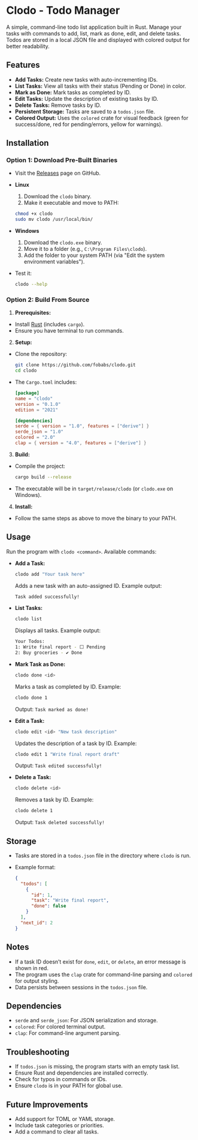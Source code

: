 # Clodo - Todo Manager

A simple, command-line todo list application built in Rust. Manage your tasks with commands to add, list, mark as done, edit, and delete tasks. Todos are stored in a local JSON file and displayed with colored output for better readability.

## Features

- **Add Tasks:** Create new tasks with auto-incrementing IDs.
- **List Tasks:** View all tasks with their status (Pending or Done) in color.
- **Mark as Done:** Mark tasks as completed by ID.
- **Edit Tasks:** Update the description of existing tasks by ID.
- **Delete Tasks:** Remove tasks by ID.
- **Persistent Storage:** Tasks are saved to a `todos.json` file.
- **Colored Output:** Uses the `colored` crate for visual feedback (green for success/done, red for pending/errors, yellow for warnings).

## Installation

### Option 1: Download Pre-Built Binaries

- Visit the [Releases](https://github.com/fobabs/clodo/releases) page on GitHub.
- **Linux**

  1. Download the `clodo` binary.
  2. Make it executable and move to PATH:

  ```bash
  chmod +x clodo
  sudo mv clodo /usr/local/bin/
  ```

- **Windows**

  1. Download the `clodo.exe` binary.
  2. Move it to a folder (e.g., `C:\Program Files\clodo`).
  3. Add the folder to your system PATH (via "Edit the system environment variables").

- Test it:

  ```bash
  clodo --help
  ```

### Option 2: Build From Source

1. **Prerequisites:**

- Install [Rust](https://www.rust-lang.org/tools/install) (includes `cargo`).
- Ensure you have terminal to run commands.

2. **Setup:**

- Clone the repository:

  ```bash
  git clone https://github.com/fobabs/clodo.git
  cd clodo
  ```

- The `Cargo.toml` includes:

  ```toml
  [package]
  name = "clodo"
  version = "0.1.0"
  edition = "2021"

  [dependencies]
  serde = { version = "1.0", features = ["derive"] }
  serde_json = "1.0"
  colored = "2.0"
  clap = { version = "4.0", features = ["derive"] }
  ```

3. **Build:**

- Compile the project:

  ```bash
  cargo build --release
  ```

- The executable will be in `target/release/clodo` (or `clodo.exe` on Windows).

4. **Install:**

- Follow the same steps as above to move the binary to your PATH.

## Usage

Run the program with `clodo <command>`. Available commands:

- **Add a Task:**

  ```bash
  clodo add "Your task here"
  ```

  Adds a new task with an auto-assigned ID. Example output:

  ```bash
  Task added successfully!
  ```

- **List Tasks:**

  ```bash
  clodo list
  ```

  Displays all tasks. Example output:

  ```bash
  Your Todos:
  1: Write final report - ⬜ Pending
  2: Buy groceries - ✔ Done
  ```

- **Mark Task as Done:**

  ```bash
  clodo done <id>
  ```

  Marks a task as completed by ID. Example:

  ```bash
  clodo done 1
  ```

  Output: `Task marked as done!`

- **Edit a Task:**

  ```bash
  clodo edit <id> "New task description"
  ```

  Updates the description of a task by ID. Example:

  ```bash
  clodo edit 1 "Write final report draft"
  ```

  Output: `Task edited successfully!`

- **Delete a Task:**

  ```bash
  clodo delete <id>
  ```

  Removes a task by ID. Example:

  ```bash
  clodo delete 1
  ```

  Output: `Task deleted successfully!`

## Storage

- Tasks are stored in a `todos.json` file in the directory where `clodo` is run.
- Example format:

  ```json
  {
    "todos": [
      {
        "id": 1,
        "task": "Write final report",
        "done": false
      }
    ],
    "next_id": 2
  }
  ```

## Notes

- If a task ID doesn’t exist for `done`, `edit`, or `delete`, an error message is shown in red.
- The program uses the `clap` crate for command-line parsing and `colored` for output styling.
- Data persists between sessions in the `todos.json` file.

## Dependencies

- `serde` and `serde_json`: For JSON serialization and storage.
- `colored`: For colored terminal output.
- `clap`: For command-line argument parsing.

## Troubleshooting

- If `todos.json` is missing, the program starts with an empty task list.
- Ensure Rust and dependencies are installed correctly.
- Check for typos in commands or IDs.
- Ensure `clodo` is in your PATH for global use.

## Future Improvements

- Add support for TOML or YAML storage.
- Include task categories or priorities.
- Add a command to clear all tasks.
